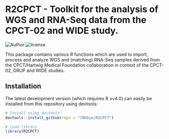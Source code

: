 # R2CPCT - Toolkit for the analysis of WGS and RNA-Seq data from the CPCT-02 and WIDE study.

![Author](https://img.shields.io/badge/Author-Job%20van%20Riet-orange.svg)
![license](https://img.shields.io/badge/license-%20GNU%20GPLv3-yellow.svg)

This package contains various *R* functions which are used to import, process and analyze WGS and (matching) RNA-Seq samples derived from the CPCT/Hartwig Medical Foundation collaboration in context of the CPCT-02, DRUP and WIDE studies.

## Installation

The latest development version (which requires R ≥v4.0) can easily be installed from this repository using devtools:
```R
# Install using devtools.
devtools::install_github(repo = "J0bbie/R2CPCT")

# Load library
library(R2CPCT)
```
